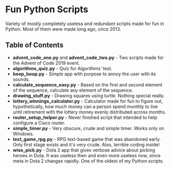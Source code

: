 # Fun Python Scripts
Variety of mostly completely useless and redundant scripts made for fun in Python. Most of them were made long ago, *circa* 2013.

## Table of Contents
+ **advent_code_one.py** and **advent_code_two.py** - Two scripts made for the Advent of Code 2019 event.
+ **algorithms_quiz.py** - Quiz for Algorithms' test.
+ **beep_boop.py** - Simple app with purpose to annoy the user with its sounds.
+ **calculate_sequence_easy.py** - Based on the first and second element of the sequence, calculate any element of the sequence.
+ **drawing_stuff.py** - Drawing squares using turtle. Nothing special really.
+ **lottery_winnings_calculator.py** - Calculator made for fun to figure out, hypothetically, how much money can a person spend monthly to live until retirement with the lottery money evenly distributed across months.
+ **router_setup_helper.py** - Never finished script that intended to help configure a Cisco router.
+ **simple_timer.py** - Very obscure, crude and simple timer. Works only on Windows.
+ **text_game_rpg.py** - RPG text-based game that was abandoned early. Only first stage exists and it's very crude. Also, terrible coding inside!
+ **wise_pick.py** - Dota 2 app that gives verbose advice about picking heroes in Dota. It was useless then and even more useless now, since meta in Dota 2 changes rapidly. One of the oldest of my Python scripts.
